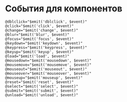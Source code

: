 # События для компонентов
    @dblclick="$emit('dblclick', $event)"
    @click="$emit('click', $event)"
    @change="$emit('change', $event)"
    @blur="$emit('blur', $event)"
    @focus="$emit('focus', $event)"
    @keydown="$emit('keydown', $event)"
    @keypress="$emit('keypress', $event)"
    @keyup="$emit('keyup', $event)"
    @load="$emit('load', $event)"
    @mousedown="$emit('mousedown', $event)"
    @mousemove="$emit('mousemove', $event)"
    @mouseout="$emit('mouseout', $event)"
    @mouseover="$emit('mouseover', $event)"
    @mouseup="$emit('mouseup', $event)"
    @reset="$emit('reset', $event)"
    @select="$emit('select', $event)"
    @submit="$emit('submit', $event)"
    @unload="$emit('unload', $event)"